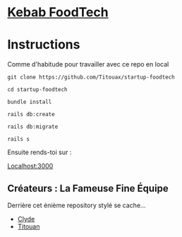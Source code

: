 # <a href="https://startup-kebab-foodtech.herokuapp.com/">Kebab FoodTech</a>

# Instructions #

Comme d'habitude pour travailler avec ce repo en local

```
git clone https://github.com/Titouax/startup-foodtech

cd startup-foodtech

bundle install

rails db:create

rails db:migrate

rails s
``` 


Ensuite rends-toi sur :

<a href="http://localhost:3000">Localhost:3000</a>

## Créateurs : La Fameuse Fine Équipe ##

Derrière cet énième repository stylé se cache...

* <a href="https://github.com/clydeat">Clyde</a>
* <a href="https://github.com/Titouax">Titouan</a>
